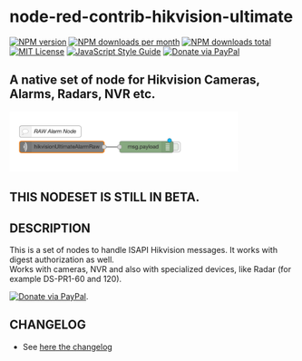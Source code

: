# node-red-contrib-hikvision-ultimate


[![NPM version][npm-version-image]][npm-url]
[![NPM downloads per month][npm-downloads-month-image]][npm-url]
[![NPM downloads total][npm-downloads-total-image]][npm-url]
[![MIT License][license-image]][license-url]
[![JavaScript Style Guide](https://img.shields.io/badge/code_style-standard-brightgreen.svg)](https://standardjs.com)
[![Donate via PayPal](https://img.shields.io/badge/Donate-PayPal-blue.svg?style=flat-square)](https://www.paypal.me/techtoday) 

## A native set of node for Hikvision Cameras, Alarms, Radars, NVR etc.

<img src='https://raw.githubusercontent.com/Supergiovane/node-red-contrib-hikvision-ultimate/master/img/RawAlarm.png' width="80%">



## THIS NODESET IS STILL IN BETA.

## DESCRIPTION
This is a set of nodes to handle ISAPI Hikvision messages. It works with digest authorization as well.<br/>
Works with cameras, NVR and also with specialized devices, like Radar (for example DS-PR1-60 and 120).<br/>



[![Donate via PayPal](https://img.shields.io/badge/Donate-PayPal-blue.svg?style=flat-square)](https://www.paypal.me/techtoday).

## CHANGELOG
* See <a href="https://github.com/Supergiovane/node-red-contrib-hikvision-ultimate/blob/master/CHANGELOG.md">here the changelog</a>

[license-image]: https://img.shields.io/badge/license-MIT-blue.svg
[license-url]: https://github.com/Supergiovane/node-red-contrib-hikvision-ultimate/master/LICENSE
[npm-url]: https://npmjs.org/package/node-red-contrib-hikvision-ultimate
[npm-version-image]: https://img.shields.io/npm/v/node-red-contrib-hikvision-ultimate.svg
[npm-downloads-month-image]: https://img.shields.io/npm/dm/node-red-contrib-hikvision-ultimate.svg
[npm-downloads-total-image]: https://img.shields.io/npm/dt/node-red-contrib-hikvision-ultimate.svg
